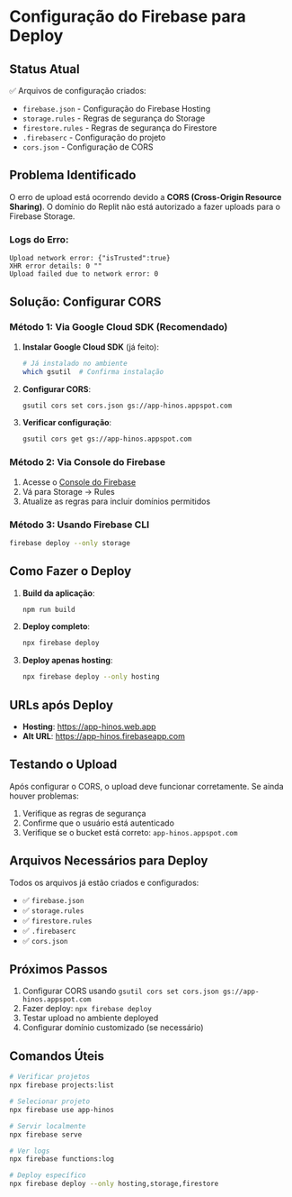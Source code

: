 # Configuração do Firebase para Deploy

## Status Atual
✅ Arquivos de configuração criados:
- `firebase.json` - Configuração do Firebase Hosting
- `storage.rules` - Regras de segurança do Storage
- `firestore.rules` - Regras de segurança do Firestore
- `.firebaserc` - Configuração do projeto
- `cors.json` - Configuração de CORS

## Problema Identificado
O erro de upload está ocorrendo devido a **CORS (Cross-Origin Resource Sharing)**. O domínio do Replit não está autorizado a fazer uploads para o Firebase Storage.

### Logs do Erro:
```
Upload network error: {"isTrusted":true}
XHR error details: 0 ""
Upload failed due to network error: 0
```

## Solução: Configurar CORS

### Método 1: Via Google Cloud SDK (Recomendado)

1. **Instalar Google Cloud SDK** (já feito):
   ```bash
   # Já instalado no ambiente
   which gsutil  # Confirma instalação
   ```

2. **Configurar CORS**:
   ```bash
   gsutil cors set cors.json gs://app-hinos.appspot.com
   ```

3. **Verificar configuração**:
   ```bash
   gsutil cors get gs://app-hinos.appspot.com
   ```

### Método 2: Via Console do Firebase

1. Acesse o [Console do Firebase](https://console.firebase.google.com)
2. Vá para Storage → Rules
3. Atualize as regras para incluir domínios permitidos

### Método 3: Usando Firebase CLI

```bash
firebase deploy --only storage
```

## Como Fazer o Deploy

1. **Build da aplicação**:
   ```bash
   npm run build
   ```

2. **Deploy completo**:
   ```bash
   npx firebase deploy
   ```

3. **Deploy apenas hosting**:
   ```bash
   npx firebase deploy --only hosting
   ```

## URLs após Deploy
- **Hosting**: https://app-hinos.web.app
- **Alt URL**: https://app-hinos.firebaseapp.com

## Testando o Upload

Após configurar o CORS, o upload deve funcionar corretamente. Se ainda houver problemas:

1. Verifique as regras de segurança
2. Confirme que o usuário está autenticado
3. Verifique se o bucket está correto: `app-hinos.appspot.com`

## Arquivos Necessários para Deploy

Todos os arquivos já estão criados e configurados:
- ✅ `firebase.json`
- ✅ `storage.rules`
- ✅ `firestore.rules`
- ✅ `.firebaserc`
- ✅ `cors.json`

## Próximos Passos

1. Configurar CORS usando `gsutil cors set cors.json gs://app-hinos.appspot.com`
2. Fazer deploy: `npx firebase deploy`
3. Testar upload no ambiente deployed
4. Configurar domínio customizado (se necessário)

## Comandos Úteis

```bash
# Verificar projetos
npx firebase projects:list

# Selecionar projeto
npx firebase use app-hinos

# Servir localmente
npx firebase serve

# Ver logs
npx firebase functions:log

# Deploy específico
npx firebase deploy --only hosting,storage,firestore
```